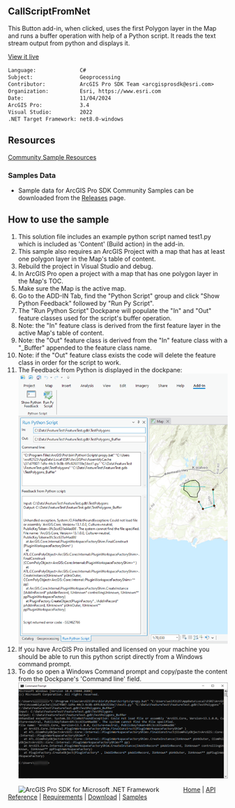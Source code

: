 ## CallScriptFromNet

<!-- TODO: Write a brief abstract explaining this sample -->
This Button add-in, when clicked, uses the first Polygon layer in the Map and runs a buffer operation with help of a Python script.  It reads the text stream output from python and displays it.   
  


<a href="https://pro.arcgis.com/en/pro-app/sdk/" target="_blank">View it live</a>

<!-- TODO: Fill this section below with metadata about this sample-->
```
Language:              C#
Subject:               Geoprocessing
Contributor:           ArcGIS Pro SDK Team <arcgisprosdk@esri.com>
Organization:          Esri, https://www.esri.com
Date:                  11/04/2024
ArcGIS Pro:            3.4
Visual Studio:         2022
.NET Target Framework: net8.0-windows
```

## Resources

[Community Sample Resources](https://github.com/Esri/arcgis-pro-sdk-community-samples#resources)

### Samples Data

* Sample data for ArcGIS Pro SDK Community Samples can be downloaded from the [Releases](https://github.com/Esri/arcgis-pro-sdk-community-samples/releases) page.  

## How to use the sample
<!-- TODO: Explain how this sample can be used. To use images in this section, create the image file in your sample project's screenshots folder. Use relative url to link to this image using this syntax: ![My sample Image](FacePage/SampleImage.png) -->
1. This solution file includes an example python script named test1.py which is included as 'Content' (Build action) in the add-in.
2. This sample also requires an ArcGIS Project with a map that has at least one polygon layer in the Map's table of content.  
3. Rebuild the project in Visual Studio and debug.   
4. In ArcGIS Pro open a project with a map that has one polygon layer in the Map's TOC.  
5. Make sure the Map is the active map.  
6. Go to the ADD-IN Tab, find the "Python Script" group and click "Show Python Feedback" followed by "Run Py Script".  
7. The "Run Python Script" Dockpane will populate the "In" and "Out" feature classes used for the script's buffer operation.    
8. Note: the "In" feature class is derived from the first feature layer in the active Map's table of content.  
9. Note: the "Out" feature class is derived from the "In" feature class with a "_Buffer" appended to the feature class name.  
10. Note: if the "Out" feature class exists the code will delete the feature class in order for the script to work.  
11. The Feedback from Python is displayed in the dockpane:  
![UI](Screenshots/Screen1.png)  
12. If you have ArcGIS Pro installed and licensed on your machine you should be able to run this python script directly from a Windows command prompt.  
13. To do so open a Windows Command prompt and copy/paste the content from the Dockpane's 'Command line' field.  
![UI](Screenshots/Screen2.png)  
  

<!-- End -->

&nbsp;&nbsp;&nbsp;&nbsp;&nbsp;&nbsp;<img src="https://esri.github.io/arcgis-pro-sdk/images/ArcGISPro.png"  alt="ArcGIS Pro SDK for Microsoft .NET Framework" height = "20" width = "20" align="top"  >
&nbsp;&nbsp;&nbsp;&nbsp;&nbsp;&nbsp;&nbsp;&nbsp;&nbsp;&nbsp;&nbsp;&nbsp;
[Home](https://github.com/Esri/arcgis-pro-sdk/wiki) | <a href="https://pro.arcgis.com/en/pro-app/latest/sdk/api-reference" target="_blank">API Reference</a> | [Requirements](https://github.com/Esri/arcgis-pro-sdk/wiki#requirements) | [Download](https://github.com/Esri/arcgis-pro-sdk/wiki#installing-arcgis-pro-sdk-for-net) | <a href="https://github.com/esri/arcgis-pro-sdk-community-samples" target="_blank">Samples</a>
